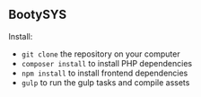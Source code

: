 ## BootySYS

Install:

* ```git clone``` the repository on your computer
* ```composer install``` to install PHP dependencies
* ```npm install``` to install frontend dependencies
* ```gulp``` to run the gulp tasks and compile assets

